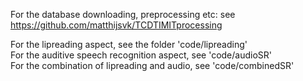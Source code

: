 For the database downloading, preprocessing etc: see https://github.com/matthijsvk/TCDTIMITprocessing

For the lipreading aspect, see the folder 'code/lipreading'  
For the auditive speech recognition aspect, see 'code/audioSR'  
For the combination of lipreading and audio, see 'code/combinedSR'  
